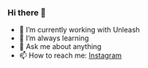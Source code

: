 ### Hi there 👋

- 🔭 I’m currently working with Unleash
- 🌱 I’m always learning
- 💬 Ask me about anything
- 📫 How to reach me: [Instagram](https://www.instagram.com/youcef.dev)
